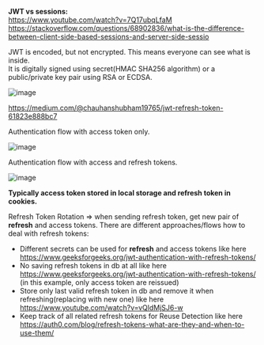 __JWT vs sessions:__\
https://www.youtube.com/watch?v=7Q17ubqLfaM \
https://stackoverflow.com/questions/68902836/what-is-the-difference-between-client-side-based-sessions-and-server-side-sessio

JWT is encoded, but not encrypted. This means everyone can see what is inside.\
It is digitally signed using secret(HMAC SHA256 algorithm) or a public/private key pair using RSA or ECDSA.

![image](https://github.com/VIK2395/JWT_auth/assets/50545334/d058ed3a-144e-46d6-81d9-95ce6583f5f2)

https://medium.com/@chauhanshubham19765/jwt-refresh-token-61823e888bc7

Authentication flow with access token only.

![image](https://github.com/VIK2395/JWT_auth/assets/50545334/cc711603-72a4-4b6d-86da-6bd4aa9485b5)

Authentication flow with access and refresh tokens.

![image](https://github.com/VIK2395/JWT_auth/assets/50545334/d28537bd-d001-4bad-8ea2-2377e5eb1a1b)

__Typically access token stored in local storage and refresh token in cookies.__

Refresh Token Rotation => when sending refresh token, get new pair of __refresh__ and access tokens.
There are different approaches/flows how to deal with refresh tokens:

- Different secrets can be used for __refresh__ and access tokens like here https://www.geeksforgeeks.org/jwt-authentication-with-refresh-tokens/
- No saving refresh tokens in db at all like here https://www.geeksforgeeks.org/jwt-authentication-with-refresh-tokens/ (in this example, only access token are reissued)
- Store only last valid refresh token in db and remove it when refreshing(replacing with new one) like here https://www.youtube.com/watch?v=vQldMjSJ6-w
- Keep track of all related refresh tokens for Reuse Detection like here https://auth0.com/blog/refresh-tokens-what-are-they-and-when-to-use-them/
